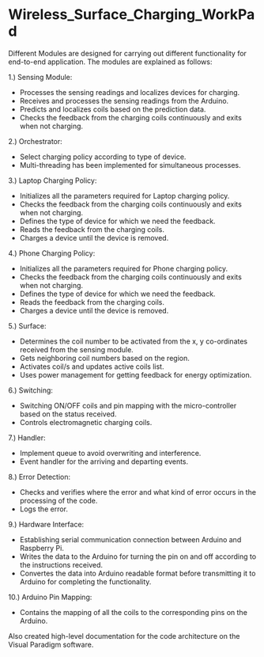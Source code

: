 # Wireless_Surface_Charging_WorkPad

Different Modules are designed for carrying out different functionality for end-to-end application. The modules are explained as follows:

1.) Sensing Module: 
- Processes the sensing readings and localizes devices for charging.
- Receives and processes the sensing readings from the Arduino.
- Predicts and localizes coils based on the prediction data.
- Checks the feedback from the charging coils continuously and exits when not charging.

2.) Orchestrator:
- Select charging policy according to type of device.
- Multi-threading has been implemented for simultaneous processes.

3.) Laptop Charging Policy:
- Initializes all the parameters required for Laptop charging policy.
- Checks the feedback from the charging coils continuously and exits when not charging.
- Defines the type of device for which we need the feedback.
- Reads the feedback from the charging coils.
- Charges a device until the device is removed.

4.) Phone Charging Policy:
- Initializes all the parameters required for Phone charging policy.
- Checks the feedback from the charging coils continuously and exits when not charging.
- Defines the type of device for which we need the feedback.
- Reads the feedback from the charging coils.
- Charges a device until the device is removed.

5.) Surface:
- Determines the coil number to be activated from the x, y co-ordinates received from the sensing module.
- Gets neighboring coil numbers based on the region.
- Activates coil/s and updates active coils list.
- Uses power management for getting feedback for energy optimization.

6.) Switching:
- Switching ON/OFF coils and pin mapping with the micro-controller based on the status received.
- Controls electromagnetic charging coils.

7.) Handler:
- Implement queue to avoid overwriting and interference.
- Event handler for the arriving and departing events.

8.) Error Detection:
- Checks and verifies where the error and what kind of error occurs in the processing of the code.
- Logs the error.

9.) Hardware Interface:
- Establishing serial communication connection between Arduino and Raspberry Pi.
- Writes the data to the Arduino for turning the pin on and off according to the instructions received.
- Convertes the data into Arduino readable format before transmitting it to Arduino for completing the functionality.

10.) Arduino Pin Mapping:
- Contains the mapping of all the coils to the corresponding pins on the Arduino.


Also created high-level documentation for the code architecture on the Visual Paradigm software.